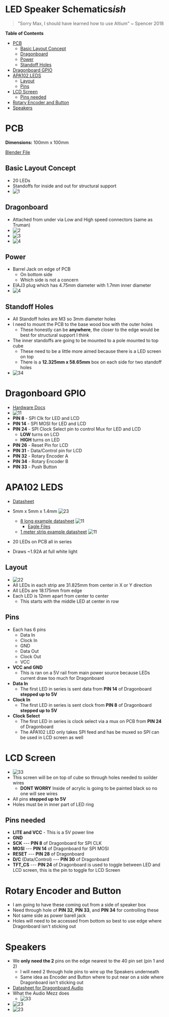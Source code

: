 # LED Speaker Schematics*ish*

> "Sorry Max, I should have learned how to use Altium" ~ Spencer 2018

**Table of Contents**

- [PCB](#pcb)
  - [Basic Layout Concept](#basic-layout-concept)
  - [Dragonboard](#dragonboard)
  - [Power](#power)
  - [Standoff Holes](#standoff-holes)
- [Dragonboard GPIO](#dragonboard-gpio)
- [APA102 LEDS](#apa102-leds)
  - [Layout](#layout)
  - [Pins](#pins)
- [LCD Screen](#lcd-screen)
  - [Pins needed](#pins-needed)
- [Rotary Encoder and Button](#rotary-encoder-and-button)
- [Speakers](#speakers)

# PCB

**Dimensions:** 100mm x 100mm

[Blender File](https://github.com/uwmadisonieee/Bluetooth-Retro-DJ/raw/master/3D_Models/LED_Speaker/LED_Speaker.blend)

## Basic Layout Concept
- 20 LEDs
- Standoffs for inside and out for structural support
- ![1](PCB_LED_and_Holes.png)

## Dragonboard
- Attached from under via Low and High speed connectors (same as Truman)
- ![2](Dragonboard_placement.gif)
- ![3](PCB_Dragonboard_offset.svg)
- ![4](Dragonboard_dimensions.png)
	
## Power

- Barrel Jack on edge of PCB
	- On bottom side
	- Which side is not a concern
- EIAJ3 plug which has 4.75mm diameter with 1.7mm inner diameter
- ![4](Power_barrel_jack.png)


## Standoff Holes
- All Standoff holes are M3 so 3mm diameter holes
- I need to mount the PCB to the base wood box with the outer holes
	- These honestly can be **anywhere**, the closer to the edge would be best for structural support I think
- The inner standoffs are going to be mounted to a pole mounted to top cube
	- These need to be a little more aimed because there is a LED screen on top
	- There is a **12.325mm x 58.65mm** box on each side for two standoff holes
- ![34](Inner_Standoff_layout.svg)

# Dragonboard GPIO
- [Hardware Docs](https://github.com/96boards/documentation/tree/master/consumer/dragonboard410c/hardware-docs)
- ![11](Dragonboard_GPIO.jpeg)
- **PIN 8** - SPI Clk for LED and LCD
- **PIN 14** - SPI MOSI for LED and LCD
- **PIN 24** - SPI Clock Select pin to control Mux for LED and LCD
	- **LOW** turns on LCD
	- **HIGH** turns on LED
- **PIN 26** - Reset Pin for LCD 
- **PIN 31** - Data/Control pin for LCD
- **PIN 32** - Rotary Encoder A
- **PIN 34** - Rotary Encoder B
- **PIN 33** - Push Button

# APA102 LEDS
- [Datasheet](https://cdn.sparkfun.com/datasheets/Components/LED/APA102C.pdf)
- 5mm x 5mm x 1.4mm ![23](APA102_LED.png)
	- [8 long example datasheet](https://cdn.sparkfun.com/assets/d/e/9/0/e/Lumenati_8-stick.pdf) ![11](LED_example_8_strip.jpg)
		- [Eagle Files](https://github.com/sparkfun/Lumenati_8-Stick/tree/master/Hardware)
	- [1 meter strip example datasheet](https://cdn.sparkfun.com/datasheets/Components/LED/S60102.pdf) ![11](LED_example_meter_strip.jpg)

- 20 LEDs on PCB all in series
- Draws ~1.92A at full white light

## Layout
- ![22](LED_Layout.svg)
- All LEDs in each strip are 31.825mm from center in X or Y direction
- All LEDs are 18.175mm from edge
- Each LED is 12mm apart from center to center
	- This starts with the middle LED at center in row

## Pins
- Each has 6 pins
	- Data In
	- Clock In
	- GND
	- Data Out
	- Clock Out
	- VCC
- **VCC and GND**
	- This is ran on a 5V rail from main power source because LEDs current draw too much for Dragonboard
- **Data In**
	- The first LED in series is sent data from **PIN 14** of Dragonboard **stepped up to 5V**
- **Clock In**
	- The first LED in series is sent clock from **PIN 8** of Dragonboard **stepped up to 5V**	
- **Clock Select**
	- The first LED in series is clock select via a mux on PCB from **PIN 24** of Dragonboard
	- The APA102 LED only takes SPI feed and has be muxed so SPI can be used in LCD screen as well

# LCD Screen
- ![33](LCD_Screen_TFT.png)
- This screen will be on top of cube so through holes needed to soilder wires
	- **DONT WORRY** Inside of acrylic is going to be painted black so no one will see wires
- All pins **stepped up to 5V**
- Holes must be in inner part of LED ring

## Pins needed
- **LITE and VCC** - This is a 5V power line
- **GND**
- **SCK** --- **PIN 8** of Dragonboard for SPI CLK
- **MOSI** --- **PIN 14** of Dragonboard for SPI MOSI
- **RESET** --- **PIN 28** of Dragonboard
- **D/C** (Data/Control) --- **PIN 30** of Dragonboard
- **TFT_CS** --- **PIN 24** of Dragonboard is used to toggle between LED and LCD screen, this is the pin to toggle for LCD Screen

# Rotary Encoder and Button
- I am going to have these coming out from a side of speaker box
- Need through hole of **PIN 32**, **PIN 33**, and **PIN 34** for controlling these
- Not same side as power barell jack
- Holes will need to be accessed from bottom so best to use edge where Dragonboard isn't sticking out

# Speakers
- We **only need the 2** pins on the edge nearest to the 40 pin set (pin 1 and 2)
	- I will need 2 through hole pins to wire up the Speakers underneath
	- Same idea as Encoder and Button where to put near on a side where Dragonboard isn't sticking out
- [Datasheet for Dragonboard Audio](https://developer.qualcomm.com/qfile/29468/lm80-p0436-43_stereocontaudioroutappnote.pdf)
- What the Audio Mezz does
	- ![33](Speaker_pins.png)
- ![23](Audio_pins_on_board.png)
- ![23](Audio_pin_diagram.png)
